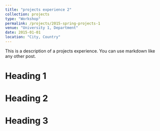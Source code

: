 ```yaml
---
title: "projects experience 2"
collection: projects
type: "Workshop"
permalink: /projects/2015-spring-projects-1
venue: "University 1, Department"
date: 2015-01-01
location: "City, Country"
---
```


This is a description of a projects experience. You can use markdown like any other post.

Heading 1
======

Heading 2
======

Heading 3
======
